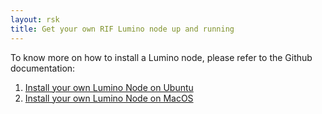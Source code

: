 ```yaml
---
layout: rsk
title: Get your own RIF Lumino node up and running 
---
```


To know more on how to install a Lumino node, please refer to the Github documentation:

1. [Install your own Lumino Node on Ubuntu](https://github.com/rsksmart/lumino/blob/develop/docs/0.1.0/install_ubuntu.md)
2. [Install your own Lumino Node on MacOS](https://github.com/rsksmart/lumino/blob/develop/docs/0.1.0/install_macos.md)
